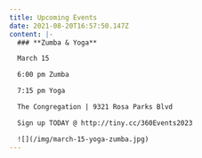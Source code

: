 ```yaml
---
title: Upcoming Events
date: 2021-08-20T16:57:50.147Z
content: |-
  ### **Zumba & Yoga**

  March 15

  6:00 pm Zumba

  7:15 pm Yoga

  T﻿he Congregation | 9321 Rosa Parks Blvd

  Sign up TODAY @ http://tiny.cc/360Events2023

  ![](/img/march-15-yoga-zumba.jpg)
---
```

